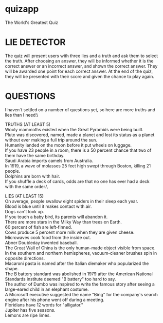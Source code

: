 # quizapp
The World's Greatest Quiz


LIE DETECTOR
================

The quiz will present users with three lies and a truth and ask them to select the truth. After choosing an answer, they will be 
informed whether it is the correct answer or an incorrect answer, and shown the correct answer. They will be awarded one point
for each correct answer. At the end of the quiz, they will be presented with their score and given the chance to play again.


QUESTIONS
================

I haven't settled on a number of questions yet, so here are more truths and lies than I need:\

TRUTHS (AT LEAST 5)\
Wooly mammoths existed when the Great Pyramids were being built.\
Pluto was discovered, named, made a planet and lost its status as a planet without ever making a full trip around the sun.\
Humanity landed on the moon before it put wheels on luggage.\
If you have 23 people in a room, there is a 50 percent chance that two of them have the same birthday.\
Saudi Arabia imports camels from Australia.\
In 1919, a wave of molasses 25 feet high swept through Boston, killing 21 people.\
Dolphins are born with hair.\
If you shuffle a deck of cards, odds are that no one has ever had a deck with the same order.\


LIES (AT LEAST 15)\
On average, people swallow eight spiders in their sleep each year.\
Blood is blue until it makes contact with air.\
Dogs can't look up.\
If you touch a baby bird, its parents will abandon it.\
There are more stars in the Milky Way than trees on Earth.\
60 percent of fish are left-finned.\
Cows produce 5 percent more milk when they are given cheese.\
Microwaves cook food from the inside out.\
Abner Doubleday invented baseball.\
The Great Wall of China is the only human-made object visible from space.\
In the southern and northern hemispheres, vacuum-cleaner brushes spin in opposite directions.\
Macaroni pasta is named after the Italian diemaker who popularized the shape.\
The B battery standard was abolished in 1979 after the American National Standards institute deemed "B battery" too hard to say.\
The author of Dumbo was inspired to write the famous story after seeing a large-eared child in an elephant costume.\
A Microsoft executive suggested the name "Bing" for the company's search engine after his phone went off during a meeting.\
Floridians have 12 words for "alligator."\
Jupiter has five seasons.\
Lemons are ripe limes.
